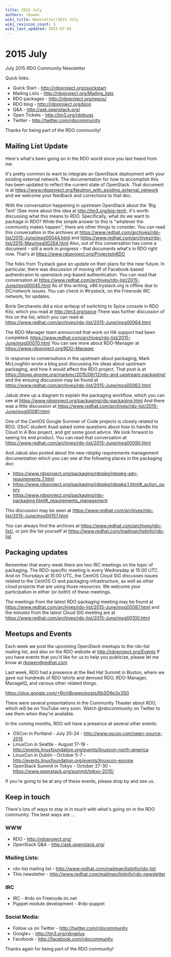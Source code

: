 ```yaml
---
title: 2015 July
authors: rbowen
wiki_title: Newsletter/2015 July
wiki_revision_count: 5
wiki_last_updated: 2015-07-01
---
```


# 2015 July

July 2015 RDO Community Newsletter

Quick links:

*   Quick Start - <http://rdoproject.org/quickstart>
*   Mailing Lists - <http://rdoproject.org/Mailing_lists>
*   RDO packages - <http://rdoproject.org/repos/>
*   RDO blog - <http://rdoproject.org/blog>
*   Q&A - <http://ask.openstack.org/>
*   Open Tickets - <http://tm3.org/rdobugs>
*   Twitter - <http://twitter.com/rdocommunity>

Thanks for being part of the RDO community!

## Mailing List Update

Here's what's been going on in the RDO world since you last heard from me.

It's pretty common to want to integrate an OpenStack deployment with your existing external network. The documentation for how to accomplish this has been updated to reflect the current state of OpenStack. That document is at <https://www.rdoproject.org/Neutron_with_existing_external_network> and we welcome your feedback and corrections to that doc.

With the conversation happening in upstream OpenStack about the 'Big Tent' (See more about this idea at <http://tm3.org/big-tent>), it's worth discussing what this means to RDO. Specifically, what do we want to package in RDO? While the simple answer to this is "whatever the community makes happen", there are other things to consider. You can read this conversation in the archives at <https://www.redhat.com/archives/rdo-list/2015-June/msg00044.html> and <https://www.redhat.com/archives/rdo-list/2015-May/msg00284.html> Also, out of this conversation has come a document - still a work in progress - that documents what's in RDO right now. That's at <https://www.rdoproject.org/ProjectsInRDO>

The folks from Trystack gave an update on their plans for the near future. In particular, there was discussion of moving off of Facebook-based authenticaion to openstack.org-based authentication. You can read that conversation at <https://www.redhat.com/archives/rdo-list/2015-June/msg00045.html> As of this writing, x86.trystack.org is offline due to DC/network issues. You can check in #trystack, on the Freenode IRC network, for updates.

Boris Derzhavets did a nice writeup of switching to Spice console in RDO Kilo, which you read at <http://tm3.org/spice> There was further discussion of this on the list, which you can read at <https://www.redhat.com/archives/rdo-list/2015-June/msg00064.html>

The RDO-Manager team announced that work on HA support had been completed: <https://www.redhat.com/archives/rdo-list/2015-June/msg00070.html> You can see more about RDO-Manager at <https://www.rdoproject.org/RDO-Manager>

In response to conversations in the upstream about packaging, Mark McLoughlin wrote a blog post discussing his ideas about upstream packaging, and how it would affect the RDO project. That post is at <https://blogs.gnome.org/markmc/2015/06/12/rdo-and-upstream-packaging/> and the ensuing discussion may be found at <https://www.redhat.com/archives/rdo-list/2015-June/msg00062.html>

Jakub drew up a diagram to explain the packaging workflow, which you can see at <https://www.rdoproject.org/packaging/rdo-packaging.html> And there was a little discussion at <https://www.redhat.com/archives/rdo-list/2015-June/msg00081.html>

One of the CentOS Google Summer of Code projects is closely related to RDO. GSoC student Asad asked some questions about how to handle his Cloud In A Box project, and got some good advice. We look forward to seeing his end product. You can read that conversation at <https://www.redhat.com/archives/rdo-list/2015-June/msg00090.html>

And Jakub also posted about the new rdopkg requirements management documentation which you can see at the following places in the packaging doc:

*   <https://www.rdoproject.org/packaging/rdopkg/rdopkg-adv-requirements.7.html>
*   <https://www.rdoproject.org/packaging/rdopkg/rdopkg.1.html#_action_query>
*   <https://www.rdoproject.org/packaging/rdo-packaging.html#_requirements_management>

This discussion may be seen at <https://www.redhat.com/archives/rdo-list/2015-June/msg00157.html>

You can always find the archives at <https://www.redhat.com/archives/rdo-list/>, or join the list yourself at <https://www.redhat.com/mailman/listinfo/rdo-list>

## Packaging updates

Remember that every week there are two IRC meetings on the topic of packaging. The RDO-specific meeting is every Wednesday at 15:00 UTC. And on Thursdays at 15:00 UTC, the CentOS Cloud SIG discusses issues related to the CentOS CI and packaging infrastructure, as well as other cloud projects that are using those resources. We welcome your participation in either (or both!) of these meetings.

The meetings from the latest RDO packaging meeting may be found at <https://www.redhat.com/archives/rdo-list/2015-June/msg00087.html> and the minutes from the latest Cloud SIG meeting are at <https://www.redhat.com/archives/rdo-list/2015-June/msg00100.html>

## Meetups and Events

Each week we post the upcoming OpenStack meetups to the rdo-list mailing list, and also on the RDO website at <http://rdoproject.org/Events> If you have events that you'd like for us to help you publicize, please let me know at rbowen@redhat.com

Last week, RDO had a presence at the Red Hat Summit in Boston, where we gave out hundreds of RDO tshirts and demoed RDO, RDO-Manager, ManageIQ, and various other related things.

<https://plus.google.com/+RichBowen/posts/6bSD6p3x35G>

There were several presentations in the Community Theater about RDO, which will be on YouTube very soon. Watch @rdocommunity on Twitter to see them when they're available.

In the coming months, RDO will have a presence at several other events:

*   OSCon in Portland - July 20-24 - <http://www.oscon.com/open-source-2015>
*   LinuxCon in Seattle - August 17-19 - <http://events.linuxfoundation.org/events/linuxcon-north-america>
*   LinuxCon in Dublin - October 5-7 - <http://events.linuxfoundation.org/events/linuxcon-europe>
*   OpenStack Summit in Tokyo - October 27-30 - <https://www.openstack.org/summit/tokyo-2015/>

If you're going to be at any of these events, please drop by and see us.

## Keep in touch

There's lots of ways to stay in in touch with what's going on in the RDO community. The best ways are ...

### WWW

*   RDO - <http://rdoproject.org/>
*   OpenStack Q&A - <http://ask.openstack.org/>

### Mailing Lists:

*   rdo-list mailing list - <http://www.redhat.com/mailman/listinfo/rdo-list>
*   This newsletter - <http://www.redhat.com/mailman/listinfo/rdo-newsletter>

### IRC

*   IRC - #rdo on Freenode.irc.net
*   Puppet module development - #rdo-puppet

### Social Media:

*   Follow us on Twitter - <http://twitter.com/rdocommunity>
*   Google+ - <http://tm3.org/rdogplus>
*   Facebook - <http://facebook.com/rdocommunity>

Thanks again for being part of the RDO community!
